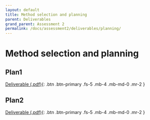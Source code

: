 ```yaml
---
layout: default
title: Method selection and planning
parent: Deliverables
grand_parent: Assessment 2
permalink: /docs/assessment2/deliverables/planning/
---
```


# Method selection and planning

## Plan1 

[Deliverable (.pdf)](/Assessment2/docs/assets/assessment2/deliverables/plan1.pdf){: .btn .btn-primary .fs-5 .mb-4 .mb-md-0 .mr-2 }

## Plan2

[Deliverable (.pdf)](/Assessment2/docs/assets/assessment2/deliverables/plan2.pdf){: .btn .btn-primary .fs-5 .mb-4 .mb-md-0 .mr-2 }
